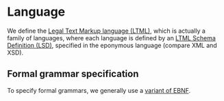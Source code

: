 # Language

We define the [Legal Text Markup language (LTML)](language/ltml.md), which is
actually a family of languages, where each language is defined by an
[LTML Schema Definition (LSD)](language/lsd.md), specified in the eponymous
language (compare XML and XSD).


## Formal grammar specification

To specify formal grammars, we generally use a
[variant of EBNF](language/ebnf.md).
